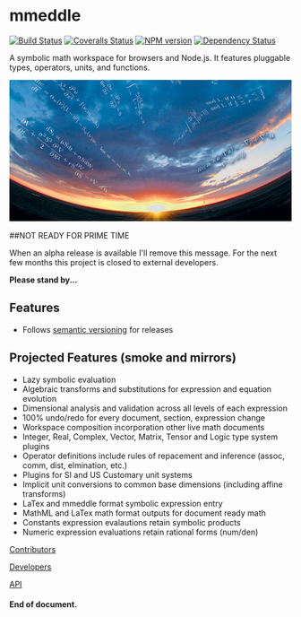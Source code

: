 # mmeddle 
[![Build Status][travis-image]][travis-url] 
[![Coveralls Status][coveralls-image]][coveralls-url]
[![NPM version][npm-image]][npm-url]
[![Dependency Status][depstat-image]][depstat-url]

[npm-url]: https://www.npmjs.com/package/mmeddle
[npm-image]: https://badge.fury.io/js/mmeddle.svg
[travis-url]: https://travis-ci.org/jfogarty/mmeddle
[travis-image]: https://img.shields.io/travis/jfogarty/mmeddle.svg?branch=master
[coveralls-url]: https://coveralls.io/r/jfogarty/mmeddle
[coveralls-image]: https://img.shields.io/coveralls/jfogarty/mmeddle.svg
[depstat-url]: https://david-dm.org/jfogarty/mmeddle
[depstat-image]: https://david-dm.org/jfogarty/mmeddle.svg

A symbolic math workspace for browsers and Node.js. It features pluggable types, operators, units, and functions.

![backgound math art](images/art/mathart1.jpg)

##NOT READY FOR PRIME TIME

When an alpha release is available I'll remove this message.
For the next few months this project is closed to external developers.

**Please stand by...**

## Features
* Follows [semantic versioning](http://semver.org/) for releases

## Projected Features (smoke and mirrors)
* Lazy symbolic evaluation
* Algebraic transforms and substitutions for expression and equation evolution
* Dimensional analysis and validation across all levels of each expression
* 100% undo/redo for every document, section, expression change
* Workspace composition incorporation other live math documents
* Integer, Real, Complex, Vector, Matrix, Tensor and Logic type system plugins
* Operator definitions include rules of repacement and inference (assoc, comm, dist, elmination, etc.)
* Plugins for SI and US Customary unit systems
* Implicit unit conversions to common base dimensions (including affine transforms)
* LaTex and mmeddle format symbolic expression entry
* MathML and LaTex math format outputs for document ready math
* Constants expression evalautions retain symbolic products
* Numeric expression evaluations retain rational forms (num/den)


[Contributors](CONTRIBUTING.md)

[Developers](docs/DEVELOPERS.md)

[API](api/index.html)

#### End of document.
